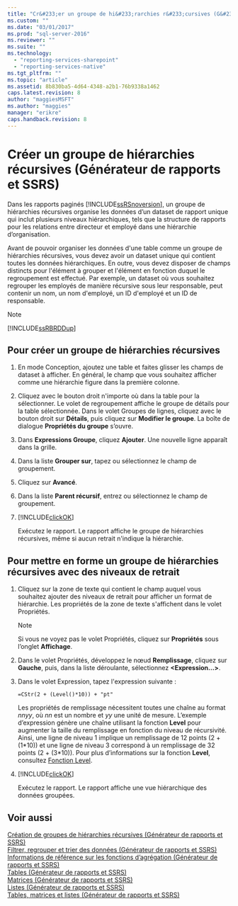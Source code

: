 ```yaml
---
title: "Cr&#233;er un groupe de hi&#233;rarchies r&#233;cursives (G&#233;n&#233;rateur de rapports et SSRS) | Microsoft Docs"
ms.custom: ""
ms.date: "03/01/2017"
ms.prod: "sql-server-2016"
ms.reviewer: ""
ms.suite: ""
ms.technology: 
  - "reporting-services-sharepoint"
  - "reporting-services-native"
ms.tgt_pltfrm: ""
ms.topic: "article"
ms.assetid: 8b830ba5-4d64-4348-a2b1-76b9338a1462
caps.latest.revision: 8
author: "maggiesMSFT"
ms.author: "maggies"
manager: "erikre"
caps.handback.revision: 8
---
```

# Cr&#233;er un groupe de hi&#233;rarchies r&#233;cursives (G&#233;n&#233;rateur de rapports et SSRS)
Dans les rapports paginés [!INCLUDE[ssRSnoversion](../../includes/ssrsnoversion-md.md)], un groupe de hiérarchies récursives organise les données d’un dataset de rapport unique qui inclut plusieurs niveaux hiérarchiques, tels que la structure de rapports pour les relations entre directeur et employé dans une hiérarchie d’organisation.  
  
 Avant de pouvoir organiser les données d'une table comme un groupe de hiérarchies récursives, vous devez avoir un dataset unique qui contient toutes les données hiérarchiques. En outre, vous devez disposer de champs distincts pour l'élément à grouper et l'élément en fonction duquel le regroupement est effectué. Par exemple, un dataset où vous souhaitez regrouper les employés de manière récursive sous leur responsable, peut contenir un nom, un nom d'employé, un ID d'employé et un ID de responsable.  
  
> [!NOTE]  
>  [!INCLUDE[ssRBRDDup](../../includes/ssrbrddup-md.md)]  
  
## Pour créer un groupe de hiérarchies récursives  
  
1.  En mode Conception, ajoutez une table et faites glisser les champs de dataset à afficher. En général, le champ que vous souhaitez afficher comme une hiérarchie figure dans la première colonne.  
  
2.  Cliquez avec le bouton droit n'importe où dans la table pour la sélectionner. Le volet de regroupement affiche le groupe de détails pour la table sélectionnée. Dans le volet Groupes de lignes, cliquez avec le bouton droit sur **Détails**, puis cliquez sur **Modifier le groupe**. La boîte de dialogue **Propriétés du groupe** s’ouvre.  
  
3.  Dans **Expressions Groupe**, cliquez **Ajouter**. Une nouvelle ligne apparaît dans la grille.  
  
4.  Dans la liste **Grouper sur**, tapez ou sélectionnez le champ de groupement.  
  
5.  Cliquez sur **Avancé**.  
  
6.  Dans la liste **Parent récursif**, entrez ou sélectionnez le champ de groupement.  
  
7.  [!INCLUDE[clickOK](../../includes/clickok-md.md)]  
  
     Exécutez le rapport. Le rapport affiche le groupe de hiérarchies récursives, même si aucun retrait n'indique la hiérarchie.  
  
## Pour mettre en forme un groupe de hiérarchies récursives avec des niveaux de retrait  
  
1.  Cliquez sur la zone de texte qui contient le champ auquel vous souhaitez ajouter des niveaux de retrait pour afficher un format de hiérarchie. Les propriétés de la zone de texte s'affichent dans le volet Propriétés.  
  
    > [!NOTE]  
    >  Si vous ne voyez pas le volet Propriétés, cliquez sur **Propriétés** sous l’onglet **Affichage**.  
  
2.  Dans le volet Propriétés, développez le nœud **Remplissage**, cliquez sur **Gauche**, puis, dans la liste déroulante, sélectionnez **\<Expression…>**.  
  
3.  Dans le volet Expression, tapez l'expression suivante :  
  
     `=CStr(2 + (Level()*10)) + "pt"`  
  
     Les propriétés de remplissage nécessitent toutes une chaîne au format *nnyy*, où *nn* est un nombre et *yy* une unité de mesure. L’exemple d’expression génère une chaîne utilisant la fonction **Level** pour augmenter la taille du remplissage en fonction du niveau de récursivité. Ainsi, une ligne de niveau 1 implique un remplissage de 12 points (2 + (1\*10)) et une ligne de niveau 3 correspond à un remplissage de 32 points (2 + (3\*10)). Pour plus d’informations sur la fonction **Level**, consultez [Fonction Level](../../reporting-services/report-design/level-function-report-builder-and-ssrs.md).  
  
4.  [!INCLUDE[clickOK](../../includes/clickok-md.md)]  
  
     Exécutez le rapport. Le rapport affiche une vue hiérarchique des données groupées.  
  
## Voir aussi  
 [Création de groupes de hiérarchies récursives &#40;Générateur de rapports et SSRS&#41;](../../reporting-services/report-design/creating-recursive-hierarchy-groups-report-builder-and-ssrs.md)   
 [Filtrer, regrouper et trier des données &#40;Générateur de rapports et SSRS&#41;](../../reporting-services/report-design/filter-group-and-sort-data-report-builder-and-ssrs.md)   
 [Informations de référence sur les fonctions d’agrégation &#40;Générateur de rapports et SSRS&#41;](../../reporting-services/report-design/aggregate-functions-reference-report-builder-and-ssrs.md)   
 [Tables &#40;Générateur de rapports et SSRS&#41;](../../reporting-services/report-design/tables-report-builder-and-ssrs.md)   
 [Matrices &#40;Générateur de rapports et SSRS&#41;](../../reporting-services/report-design/create-a-matrix-report-builder-and-ssrs.md)   
 [Listes &#40;Générateur de rapports et SSRS&#41;](../../reporting-services/report-design/create-invoices-and-forms-with-lists-report-builder-and-ssrs.md)   
 [Tables, matrices et listes &#40;Générateur de rapports et SSRS&#41;](../../reporting-services/report-design/tables-matrices-and-lists-report-builder-and-ssrs.md)  
  
  